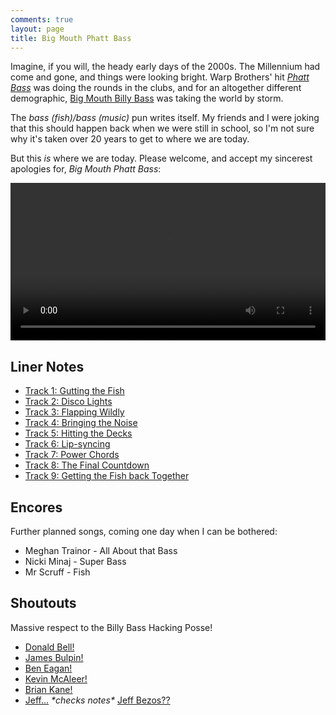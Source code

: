 ```yaml
---
comments: true
layout: page
title: Big Mouth Phatt Bass
---
```


Imagine, if you will, the heady early days of the 2000s. The Millennium had come and gone, and things were looking bright. Warp Brothers' hit [*Phatt Bass*](https://www.youtube.com/watch?v=Ca-r-U5ybx4&pp=ygUYd2FycCBicm90aGVycyBwaGF0dCBiYXNz) was doing the rounds in the clubs, and for an altogether different demographic, [Big Mouth Billy Bass](https://en.wikipedia.org/wiki/Big_Mouth_Billy_Bass) was taking the world by storm.

The *bass (fish)/bass (music)* pun writes itself. My friends and I were joking that this should happen back when we were still in school, so I'm not sure why it's taken over 20 years to get to where we are today.

But this *is* where we are today. Please welcome, and accept my sincerest apologies for, *Big Mouth Phatt Bass*:

<center><video style="width: 720px; max-width:100%" controls><source src="https://video.ianrenton.com/phattbass/phattbass.webm" type="video/webm"></video></center>

## Liner Notes

* [Track 1: Gutting the Fish](/projects/big-mouth-phatt-bass/track-1-gutting-the-fish)
* [Track 2: Disco Lights](/projects/big-mouth-phatt-bass/track-2-disco-lights)
* [Track 3: Flapping Wildly](/projects/big-mouth-phatt-bass/track-3-flapping-wildly)
* [Track 4: Bringing the Noise](/projects/big-mouth-phatt-bass/track-4-bringing-the-noise)
* [Track 5: Hitting the Decks](/projects/big-mouth-phatt-bass/track-5-hitting-the-decks)
* [Track 6: Lip-syncing](/projects/big-mouth-phatt-bass/track-6-lip-syncing)
* [Track 7: Power Chords](/projects/big-mouth-phatt-bass/track-7-power-chords)
* [Track 8: The Final Countdown](/projects/big-mouth-phatt-bass/track-8-the-final-countdown)
* [Track 9: Getting the Fish back Together](/projects/big-mouth-phatt-bass/track-9-getting-the-fish-back-together)

## Encores

Further planned songs, coming one day when I can be bothered:

* Meghan Trainor - All About that Bass
* Nicki Minaj - Super Bass
* Mr Scruff - Fish

## Shoutouts

Massive respect to the Billy Bass Hacking Posse!

* [Donald Bell!](https://www.instructables.com/Animate-a-Billy-Bass-Mouth-With-Any-Audio-Source/)
* [James Bulpin!](https://automateeverythingsite.wordpress.com/2016/11/20/hacking-big-mouth-billy-bass-part-13/)
* [Ben Eagan!](https://www.cyber-omelette.com/2019/01/billy-bass-alexa.html)
* [Kevin McAleer!](https://www.kevsrobots.com/blog/big-mouth.html)
* [Brian Kane!](https://www.theverge.com/2016/11/4/13525172/amazon-alexa-big-mouth-billy-bass-hack-api)
* [Jeff...](https://inews.co.uk/news/consumer/big-mouth-billy-bass-amazon-alexa-speaker-buy-sale-228703) *\*checks notes\** [Jeff Bezos??](https://inews.co.uk/news/consumer/big-mouth-billy-bass-amazon-alexa-speaker-buy-sale-228703)
